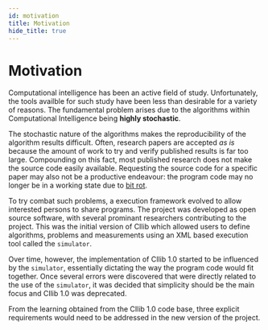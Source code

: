 ```yaml
---
id: motivation
title: Motivation
hide_title: true
---
```


# Motivation

Computational intelligence has been an active field of study.
Unfortunately, the tools availble for such study have been less than desirable for a variety of reasons.
The fundamental problem arises due to the algorithms within Computational Intelligence being **highly stochastic**.

The stochastic nature of the algorithms makes the reproducibility of the algorithm results difficult.
Often, research papers are accepted _as is_ because the amount of work to try and verify published results is far too large.
Compounding on this fact, most published research does not make the source code easily available.
Requesting the source code for a specific paper may also not be a productive endeavour: the program code may no longer be in a working state due to [bit rot](https://en.wikipedia.org/wiki/Software_rot).

To try combat such problems, a execution framework evolved to allow interested persons to share programs.
The project was developed as open source software, with several prominant researchers contributing to the project.
This was the initial version of CIlib which allowed users to define algorithms, problems and measurements using an XML based execution tool called the `simulator`.

Over time, however, the implementation of CIlib 1.0 started to be influenced by the `simulator`, essentially dictating the way the program code would fit together.
Once several errors were discovered that were directly related to the use of the `simulator`, it was decided that simplicity should be the main focus and CIlib 1.0 was deprecated.

From the learning obtained from the CIlib 1.0 code base, three explicit requirements would need to be addressed in the new version of the project.
